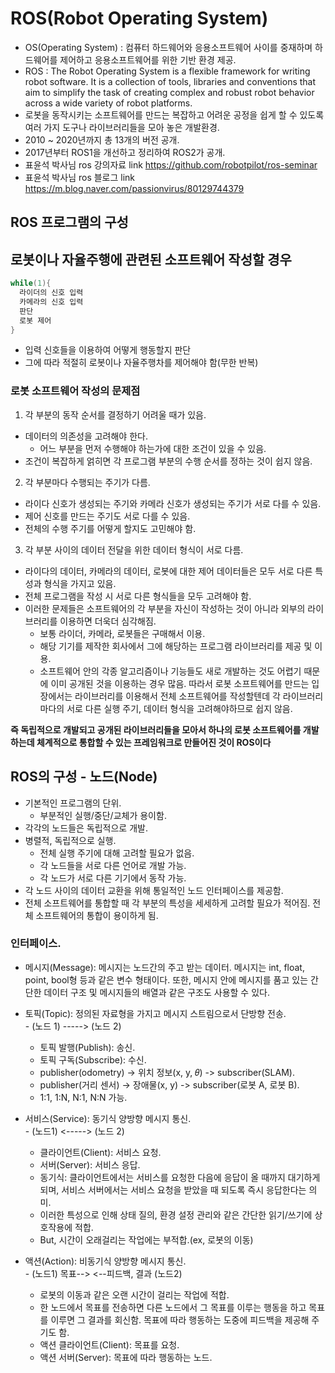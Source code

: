 ROS(Robot Operating System)
===
- OS(Operating System) : 컴퓨터 하드웨어와 응용소프트웨어 사이를 중재하며 하드웨어를 제어하고 응용소프트웨어를 위한 기반 환경 제공.
- ROS : The Robot Operating System is a flexible framework for writing robot software. It is a collection of tools, libraries and conventions that aim to simplify the task of creating complex and robust robot behavior across a wide variety of robot platforms.
- 로봇을 동작시키는 소프트웨어를 만드는 복잡하고 어려운 공정을 쉽게 할 수 있도록 여러 가지 도구나 라이브러리들을 모아 놓은 개발환경.
- 2010 ~ 2020년까지 총 13개의 버전 공개.
- 2017년부터 ROS1을 개선하고 정리하여 ROS2가 공개.
- 표윤석 박사님 ros 강의자료 link <https://github.com/robotpilot/ros-seminar>
- 표윤석 박사님 ros 블로그 link <https://m.blog.naver.com/passionvirus/80129744379>

ROS 프로그램의 구성
---------------

## 로봇이나 자율주행에 관련된 소프트웨어 작성할 경우
```cpp
while(1){
  라이더의 신호 입력
  카메라의 신호 입력
  판단
  로봇 제어
}
```
- 입력 신호들을 이용하여 어떻게 행동할지 판단
- 그에 따라 적절히 로봇이나 자율주행차를 제어해야 함(무한 반복)

### 로봇 소프트웨어 작성의 문제점
1. 각 부분의 동작 순서를 결정하기 어려울 때가 있음.
  * 데이터의 의존성을 고려해야 한다.
    - 어느 부분을 먼저 수행해야 하는가에 대한 조건이 있을 수 있음.
  * 조건이 복잡하게 얽히면 각 프로그램 부분의 수행 순서를 정하는 것이 쉽지 않음. 
2. 각 부분마다 수행되는 주기가 다름.
  * 라이다 신호가 생성되는 주기와 카메라 신호가 생성되는 주기가 서로 다를 수 있음.
  * 제어 신호를 만드는 주기도 서로 다를 수 있음.
  * 전체의 수행 주기를 어떻게 할지도 고민해야 함.
3. 각 부분 사이의 데이터 전달을 위한 데이터 형식이 서로 다름.
  * 라이다의 데이터, 카메라의 데이터, 로봇에 대한 제어 데이터들은 모두 서로 다른 특성과 형식을 가지고 있음.
  * 전체 프로그램을 작성 시 서로 다른 형식들을 모두 고려해야 함.
  * 이러한 문제들은 소프트웨어의 각 부분을 자신이 작성하는 것이 아니라 외부의 라이브러리를 이용하면 더욱더 심각해짐.
    - 보통 라이더, 카메라, 로봇들은 구매해서 이용.
    - 해당 기기를 제작한 회사에서 그에 해당하는 프로그램 라이브러리를 제공 및 이용.
    - 소프트웨어 안의 각종 알고리즘이나 기능들도 새로 개발하는 것도 어렵기 때문에 이미 공개된 것을 이용하는 경우 많음.
따라서 로봇 소프트웨어를 만드는 입장에서는 라이브러리를 이용해서 전체 소프트웨어를 작성할텐데 각 라이브러리마다의 서로 다른 실행 주기, 데이터 형식을 고려해야하므로 쉽지 않음.

__**즉 독립적으로 개발되고 공개된 라이브러리들을 모아서 하나의 로봇 소프트웨어를 개발하는데 체계적으로 통합할 수 있는 프레임워크로 만들어진 것이 ROS이다**__

## ROS의 구성 - 노드(Node)
* 기본적인 프로그램의 단위.
  - 부분적인 실행/중단/교체가 용이함.
* 각각의 노드들은 독립적으로 개발.
* 병렬적, 독립적으로 실행.
  - 전체 실행 주기에 대해 고려할 필요가 없음.
  - 각 노드들을 서로 다른 언어로 개발 가능.
  - 각 노드가 서로 다른 기기에서 동작 가능.
* 각 노드 사이의 데이터 교환을 위해 통일적인 노드 인터페이스를 제공함.
* 전체 소프트웨어를 통합할 때 각 부분의 특성을 세세하게 고려할 필요가 적어짐.
전체 소프트웨어의 통합이 용이하게 됨.

### 인터페이스.  

   * 메시지(Message): 메시지는 노드간의 주고 받는 데이터. 메시지는 int, float, point, bool형 등과 같은 변수 형태이다. 또한, 메시지 안에 메시지를 품고 있는 간단한 데이터 구조 및 메시지들의 배열과 같은 구조도 사용할 수 있다.
   * 토픽(Topic): 정의된 자료형을 가지고 메시지 스트림으로서 단방향 전송.     
    - (노드 1) -----> (노드 2)
      + 토픽 발행(Publish): 송신.
      + 토픽 구독(Subscribe): 수신.
      + publisher(odometry) -> 위치 정보(x, y, 𝜃) -> subscriber(SLAM).
      + publisher(거리 센서) -> 장애물(x, y) -> subscriber(로봇 A, 로봇 B).
      + 1:1, 1:N, N:1, N:N 가능.
   
   * 서비스(Service): 동기식 양방향 메시지 통신.   
    - (노드1) <-----> (노드 2)
      + 클라이언트(Client): 서비스 요청.
      + 서버(Server): 서비스 응답. 
      + 동기식: 클라이언트에서는 서비스를 요청한 다음에 응답이 올 때까지 대기하게 되며, 서비스 서버에서는 서비스 요청을 받았을 때 되도록 즉시 응답한다는 의미.
      + 이러한 특성으로 인해 상태 질의, 환경 설정 관리와 같은 간단한 읽기/쓰기에 상호작용에 적합.
      + But, 시간이 오래걸리는 작업에는 부적합.(ex, 로봇의 이동)

   * 액션(Action): 비동기식 양방향 메시지 통신.    
    - (노드1) 목표--> <--피드백, 결과 (노드2)
      + 로봇의 이동과 같은 오랜 시간이 걸리는 작업에 적합.
      + 한 노드에서 목표를 전송하면 다른 노드에서 그 목표를 이루는 행동을 하고 목표를 이루면 그 결과를 회신함. 목표에 따라 행동하는 도중에 피드백을 제공해 주기도 함.
      + 액션 클라이언트(Client): 목표를 요청. 
      + 액션 서버(Server): 목표에 따라 행동하는 노드.

